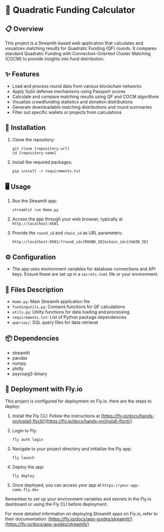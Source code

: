 # 🧮 Quadratic Funding Calculator

## 📋 Overview
This project is a Streamlit-based web application that calculates and visualizes matching results for Quadratic Funding (QF) rounds. It compares standard Quadratic Funding with Connection-Oriented Cluster Matching (COCM) to provide insights into fund distribution.

## ✨ Features
- Load and process round data from various blockchain networks
- Apply Sybil defense mechanisms using Passport scores
- Calculate and compare matching results using QF and COCM algorithms
- Visualize crowdfunding statistics and donation distributions
- Generate downloadable matching distributions and round summaries
- Filter out specific wallets or projects from calculations

## 🚀 Installation

1. Clone the repository:
   ```
   git clone [repository-url]
   cd [repository-name]
   ```

2. Install the required packages:
   ```
   pip install -r requirements.txt
   ```

## 🖥️ Usage

1. Run the Streamlit app:
   ```
   streamlit run Home.py
   ```

2. Access the app through your web browser, typically at `http://localhost:8501`

3. Provide the `round_id` and `chain_id` as URL parameters:
   ```
   http://localhost:8501/?round_id=[ROUND_ID]&chain_id=[CHAIN_ID]
   ```

## ⚙️ Configuration

- The app uses environment variables for database connections and API keys. Ensure these are set up in a `secrets.toml` file or your environment.

## 📁 Files Description

- `Home.py`: Main Streamlit application file
- `fundingutils.py`: Contains functions for QF calculations
- `utils.py`: Utility functions for data loading and processing
- `requirements.txt`: List of Python package dependencies
- `queries/`: SQL query files for data retrieval

## 📦 Dependencies

- streamlit
- pandas
- numpy
- plotly
- psycopg2-binary

## 🚀 Deployment with Fly.io

This project is configured for deployment on Fly.io. Here are the steps to deploy:

1. Install the Fly CLI: Follow the instructions at [https://fly.io/docs/hands-on/install-flyctl/](https://fly.io/docs/hands-on/install-flyctl/)

2. Login to Fly:
   ```
   fly auth login
   ```

3. Navigate to your project directory and initialize the Fly app:
   ```
   fly launch
   ```

4. Deploy the app:
   ```
   fly deploy
   ```

5. Once deployed, you can access your app at `https://your-app-name.fly.dev`

Remember to set up your environment variables and secrets in the Fly.io dashboard or using the Fly CLI before deployment.

For more detailed information on deploying Streamlit apps on Fly.io, refer to their documentation: [https://fly.io/docs/app-guides/streamlit/](https://fly.io/docs/app-guides/streamlit/)
